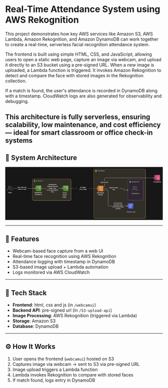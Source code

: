 # Real-Time Attendance System using AWS Rekognition

This project demonstrates how key AWS services like Amazon S3, AWS Lambda, Amazon Rekognition, and Amazon DynamoDB can work together to create a real-time, serverless facial recognition attendance system.

The frontend is built using simple HTML, CSS, and JavaScript, allowing users to open a static web page, capture an image via webcam, and upload it directly to an S3 bucket using a pre-signed URL. When a new image is uploaded, a Lambda function is triggered. It invokes Amazon Rekognition to detect and compare the face with stored images in the Rekognition collection.

If a match is found, the user's attendance is recorded in DynamoDB along with a timestamp. CloudWatch logs are also generated for observability and debugging.

This architecture is fully serverless, ensuring scalability, low maintenance, and cost efficiency — ideal for smart classroom or office check-in systems
---

## 🧭 System Architecture

![System Architecture](architecture/architecture-diagram.png)


---

## 🧠 Features

- Webcam-based face capture from a web UI
- Real-time face recognition using AWS Rekognition
- Attendance logging with timestamp in DynamoDB
- S3-based image upload + Lambda automation
- Logs monitored via AWS CloudWatch

---

## 🧱 Tech Stack

- **Frontend**: html, css and js (in `/webcamui`)
- **Backend API**: pre-signed url (in `/S3-upload-api`)
- **Image Processing**: AWS Rekognition (triggered via Lambda)
- **Storage**: Amazon S3
- **Database**: DynamoDB

---

## ⚙️ How It Works

1. User opens the frontend (`webcamui`) hosted on S3
2. Captures image via webcam → sent to S3 via pre-signed URL
3. Image upload triggers a Lambda function
4. Lambda invokes Rekognition to compare with stored faces
5. If match found, logs entry in DynamoDB


